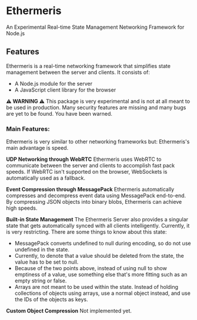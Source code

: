 # Ethermeris
An Experimental Real-time State Management Networking Framework for Node.js

## Features
Ethermeris is a real-time networking framework that simplifies state management between the server and clients. It consists of:
- A Node.js module for the server
- A JavaScript client library for the browser

**⚠ WARNING ⚠**
This package is very experimental and is not at all meant to be used in production. Many security features are missing and many bugs are yet to be found. You have been warned.

### Main Features:
Ethermeris is very similar to other networking frameworks but:
Ethermeris's main advantage is speed. 

**UDP Networking through WebRTC**
Ethermeris uses WebRTC to communicate between the server and clients to accomplish fast pack speeds. If WebRTC isn't supported on the browser, WebSockets is automatically used as a fallback.

**Event Compression through MessagePack**
Ethermeris automatically compresses and decompress event data using MessagePack end-to-end. By compressing JSON objects into binary blobs, Ethermeris can achieve high speeds.

**Built-in State Management**
The Ethermeris Server also provides a singular state that gets automatically synced with all clients intelligently. Currently, it is very restricting. There are some things to know about this state:
- MessagePack converts undefined to null during encoding, so do not use undefined in the state.
- Currently, to denote that a value should be deleted from the state, the value has to be set to null.
- Because of the two points above, instead of using null to show emptiness of a value, use something else that's more fitting such as an empty string or false.
- Arrays are not meant to be used within the state. Instead of holding collections of objects using arrays, use a normal object instead, and use the IDs of the objects as keys.

**Custom Object Compression**
Not implemented yet.

